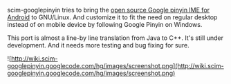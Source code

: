 scim-googlepinyin tries to bring the [open source Google pinyin IME for Android](http://android.git.kernel.org/?p=platform/packages/inputmethods/PinyinIME.git) to GNU/Linux. And customize it to fit the need on regular desktop instead of on mobile device by following Google Pinyin on Windows.

This port is almost a line-by line translation from Java to C++. It's still under development. And it needs more testing and bug fixing for sure.

![http://wiki.scim-googlepinyin.googlecode.com/hg/images/screenshot.png](http://wiki.scim-googlepinyin.googlecode.com/hg/images/screenshot.png)